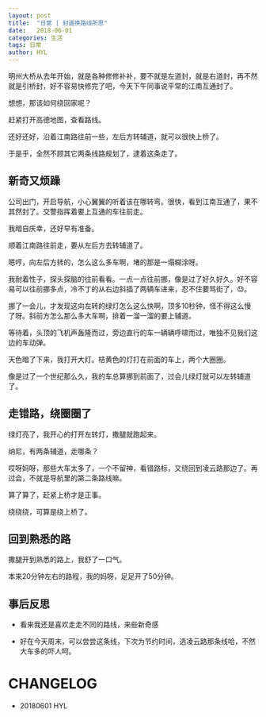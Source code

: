 ```yaml
---
layout: post
title:  "日常 | 封道换路线所思"
date:   2018-06-01
categories: 生活
tags: 日常
author: HYL
---
```

明州大桥从去年开始，就是各种修修补补，要不就是左道封，就是右道封，再不然就是引桥封，好不容易快修完了吧，今天下午同事说平常的江南互通封了。

想想，那该如何绕回家呢？

赶紧打开高德地图，查看路线。

还好还好，沿着江南路往前一些，左后方转辅道，就可以很快上桥了。

于是乎，全然不顾其它两条线路规划了，逮着这条走了。


## 新奇又烦躁

公司出门，开启导航，小心翼翼的听着该在哪转弯。很快，看到江南互通了，果不其然封了。交警指挥着要上互通的车往前走。

我暗自庆幸，还好早有准备。

顺着江南路往前走，要从左后方去转辅道了。

嗯哼，向左后方转的，怎么这么多车啊，堵的那是一塌糊涂呀。

我耐着性子，探头探脑的往前看看。一点一点往前挪，像是过了好久好久。好不容易可以往前挪多点，冷不丁的从右边斜插了两辆车进来，忍不住要骂街了，😓。

挪了一会儿，才发现这向左转的绿灯怎么这么快啊，顶多10秒钟，怪不得这么慢了呀。斜前方怎么那么多大车啊，排着一溜一溜的要上辅道。

等待着，头顶的飞机声轰隆而过，旁边直行的车一辆辆呼啸而过，唯独不见我们这边的车动弹。

天色暗了下来，我打开大灯。桔黄色的灯打在前面的车上，两个大圈圈。

像是过了一个世纪那么久，我的车总算挪到前面了，过会儿绿灯就可以左转辅道了。


## 走错路，绕圈圈了

绿灯亮了，我开心的打开左转灯，撒腿就跑起来。

纳尼，有两条辅道，走哪条？

哎呀妈呀，那些大车太多了，一个不留神，看错路标，又绕回到凌云路那边了。再过会，不就是导航里的第二条路线嘛。

算了算了，赶紧上桥才是正事。

绕绕绕，可算是绕上桥了。


## 回到熟悉的路

撒腿开到熟悉的路上，我舒了一口气。

本来20分钟左右的路程，我的妈呀，足足开了50分钟。

## 事后反思

- 看来我还是喜欢走走不同的路线，来些新奇感

- 好在今天周末，可以尝尝这条线，下次为节约时间，选凌云路那条线哈，不然大车多的吓人呵。


# CHANGELOG

- 20180601 HYL
